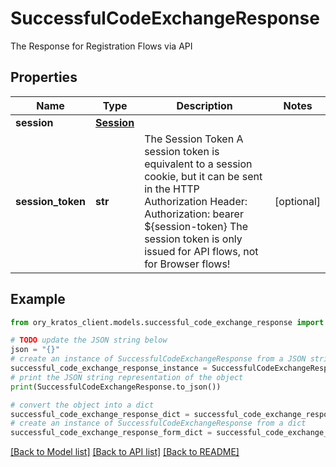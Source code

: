 # SuccessfulCodeExchangeResponse

The Response for Registration Flows via API

## Properties

Name | Type | Description | Notes
------------ | ------------- | ------------- | -------------
**session** | [**Session**](Session.md) |  | 
**session_token** | **str** | The Session Token  A session token is equivalent to a session cookie, but it can be sent in the HTTP Authorization Header:  Authorization: bearer ${session-token}  The session token is only issued for API flows, not for Browser flows! | [optional] 

## Example

```python
from ory_kratos_client.models.successful_code_exchange_response import SuccessfulCodeExchangeResponse

# TODO update the JSON string below
json = "{}"
# create an instance of SuccessfulCodeExchangeResponse from a JSON string
successful_code_exchange_response_instance = SuccessfulCodeExchangeResponse.from_json(json)
# print the JSON string representation of the object
print(SuccessfulCodeExchangeResponse.to_json())

# convert the object into a dict
successful_code_exchange_response_dict = successful_code_exchange_response_instance.to_dict()
# create an instance of SuccessfulCodeExchangeResponse from a dict
successful_code_exchange_response_form_dict = successful_code_exchange_response.from_dict(successful_code_exchange_response_dict)
```
[[Back to Model list]](../README.md#documentation-for-models) [[Back to API list]](../README.md#documentation-for-api-endpoints) [[Back to README]](../README.md)


